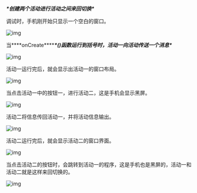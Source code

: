 ***\*创建两个活动进行活动之间来回切换\****

调试时，手机刚开始只显示一个空白的窗口。

![img](E:\Typora\wps36.jpg) 

当***\*onCreate\*******\*()函数运行到括号时，活动一向活动传送一个消息\****

![img](E:\Typora\wps37.jpg) 

活动一运行完后，就会显示出活动一的窗口布局。

![img](E:\Typora\wps38.jpg) 

当点击活动一中的按钮一，进行活动二，这是手机会显示黑屏。

![img](E:\Typora\wps39.jpg) 

活动二将信息传回活动一，并将活动信息输出。

![img](E:\Typora\wps40.jpg) 

活动二运行完后，就会显示活动二的窗口界面。

![img](E:\Typora\wps41.jpg) 

当点击活动二的按钮时，会跳转到活动一的程序，这是手机也是黑屏的，活动一和活动二就是这样来回切换的。

![img](E:\Typora\wps42.jpg) 